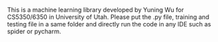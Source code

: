 This is a machine learning library developed by Yuning Wu for CS5350/6350 in University of Utah. Please put the .py file, training and testing file in a same folder and directly run the code in any IDE such as spider or pycharm.
